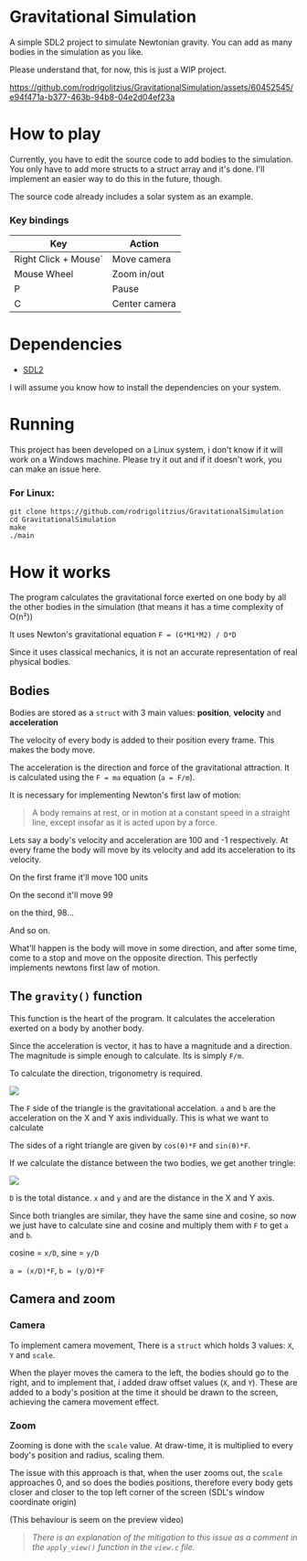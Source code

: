 # Gravitational Simulation
A simple SDL2 project to simulate Newtonian gravity. You can add as many bodies in the simulation as you like.

Please understand that, for now, this is just a WIP project.



https://github.com/rodrigolitzius/GravitationalSimulation/assets/60452545/e94f471a-b377-463b-94b8-04e2d04ef23a



# How to play
Currently, you have to edit the source code to add bodies to the simulation. You only have to add more structs to a struct array and it's done. I'll implement an easier way to do this in the future, though.

The source code already includes a solar system as an example.

### Key bindings
| Key | Action |
| -- | -- |
| Right Click + Mouse` | Move camera |
| Mouse Wheel | Zoom in/out |
| P | Pause |
| C | Center camera |


# Dependencies
- [SDL2](https://www.libsdl.org/)

I will assume you know how to install the dependencies on your system.

# Running
This project has been developed on a Linux system, i don't know if it will work on a Windows machine. Please try it out and if it doesn't work, you can make an issue here.

### For Linux:
```
git clone https://github.com/rodrigolitzius/GravitationalSimulation
cd GravitationalSimulation
make
./main
```

# How it works
The program calculates the gravitational force exerted on one body by all the other bodies in the simulation (that means it has a time complexity of O(n²))

It uses Newton's gravitational equation
```F = (G*M1*M2) / D*D```

Since it uses classical mechanics, it is not an accurate representation of real physical bodies.

## Bodies
Bodies are stored as a `struct` with 3 main values: **position**, **velocity** and **acceleration**

The velocity of every body is added to their position every frame. This makes the body move.

The acceleration is the direction and force of the gravitational attraction. It is calculated using the `F = ma` equation (`a = F/m`).

It is necessary for implementing Newton's first law of motion:
> A body remains at rest, or in motion at a constant speed in a straight line, except insofar as it is acted upon by a force.

Lets say a body's velocity and acceleration are 100 and -1 respectively. At every frame the body will move by its velocity and add its acceleration to its velocity.

On the first frame it'll move 100 units

On the second it'll move 99

on the third, 98...

And so on.

What'll happen is the body will move in some direction, and after some time, come to a stop and move on the opposite direction. This perfectly implements newtons first law of motion.

## The `gravity()` function
This function is the heart of the program. It calculates the acceleration exerted on a body by another body.

Since the acceleration is vector, it has to have a magnitude and a direction. The magnitude is simple enough to calculate. Its is simply `F/m`.

To calculate the direction, trigonometry is required.

![](image.png)

The `F` side of the triangle is the gravitational accelation.
`a` and `b` are the acceleration on the X and Y axis individually. This is what we want to calculate

The sides of a right triangle are given by `cos(θ)*F` and `sin(θ)*F`.

If we calculate the distance between the two bodies, we get another tringle:

![](image2.png)

`D` is the total distance. `x` and `y` and are the distance in the X and Y axis.

Since both triangles are similar, they have the same sine and cosine, so now we just have to calculate sine and cosine and multiply them with `F` to get `a` and `b`.

cosine = `x/D`, sine = `y/D`

`a = (x/D)*F`, `b = (y/D)*F`

## Camera and zoom
### Camera
To implement camera movement, There is a `struct` which holds 3 values: `X`, `Y` and `scale`.

When the player moves the camera to the left, the bodies should go to the right, and to implement that, i added draw offset values (`X`, and `Y`). These are added to a body's position at the time it should be drawn to the screen, achieving the camera movement effect.

### Zoom
Zooming is done with the `scale` value. At draw-time, it is multiplied to every body's position and radius, scaling them.

The issue with this approach is that, when the user zooms out, the `scale` approaches 0, and so does the bodies positions, therefore every body gets closer and closer to the top left corner of the screen (SDL's window coordinate origin)

(This behaviour is seem on the preview video)

>*There is an explanation of the mitigation to this issue as a comment in the `apply_view()` function in the `view.c` file.*